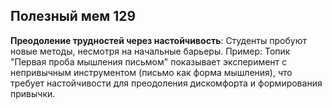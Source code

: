 ## Полезный мем 129

**Преодоление трудностей через настойчивость**: Студенты пробуют новые методы, несмотря на начальные барьеры. Пример: Топик "Первая проба мышления письмом" показывает эксперимент с непривычным инструментом (письмо как форма мышления), что требует настойчивости для преодоления дискомфорта и формирования привычки.